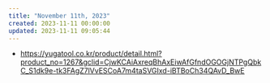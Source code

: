 ```yaml
---
title: "November 11th, 2023"
created: 2023-11-11 00:00:00
updated: 2023-11-11 09:05:44
---
```

  * https://yugatool.co.kr/product/detail.html?product_no=1267&gclid=CjwKCAiAxreqBhAxEiwAfGfndOGOGjNTPgQbkC_S1dk9e-tk3FAgZ7lVvESCoA7m4taSVGIxd-iBTBoCh34QAvD_BwE